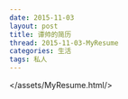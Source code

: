 ```yaml
---
date: 2015-11-03
layout: post
title: 谭帅的简历
thread: 2015-11-03-MyResume
categories: 生活
tags: 私人
---
```


</assets/MyResume.html/>
